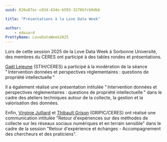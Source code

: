 ```yaml
---
uuid: 826e87ec-c83d-434e-b593-3276b7cb9dbb

title: "Présentations à la Love Data Week"

author:
    - edouard
PrettyName: LoveDataWeek2025 
---
```


Lors de cette session 2025 de la Love Data Week à Sorbonne Université, des membres du CERES ont participé à des tables rondes et présentations. 

[Gaël Lejeune](https://ceres.sorbonne-universite.fr/GaelLejeune/) (STIH/CERES) a participé à la modération de la séance " Intervention données et perspectives réglementaires : questions de propriété intellectuelle "

Il a également réalisé une présentation intitulée " Intervention données et perspectives réglementaires : questions de propriété intellectuelle " dans le cadre des ateliers techniques autour de la collecte, la gestion et la valorisation des données.

Enfin, [Virginie Julliard](https://ceres.sorbonne-universite.fr/VirginieJulliard/) et [Thibault Grison](https://ceres.sorbonne-universite.fr/ThibaultGrison/) (GRIPIC/CERES) ont réalisé une communication intitulée "Retour d'expériences sur des méthodes de collecte sur les réseaux sociaux numériques et en terrain sensible" dans le cadre de la session "Retour d'expérience et échanges - Accompagnement des chercheurs et des praticiens".
